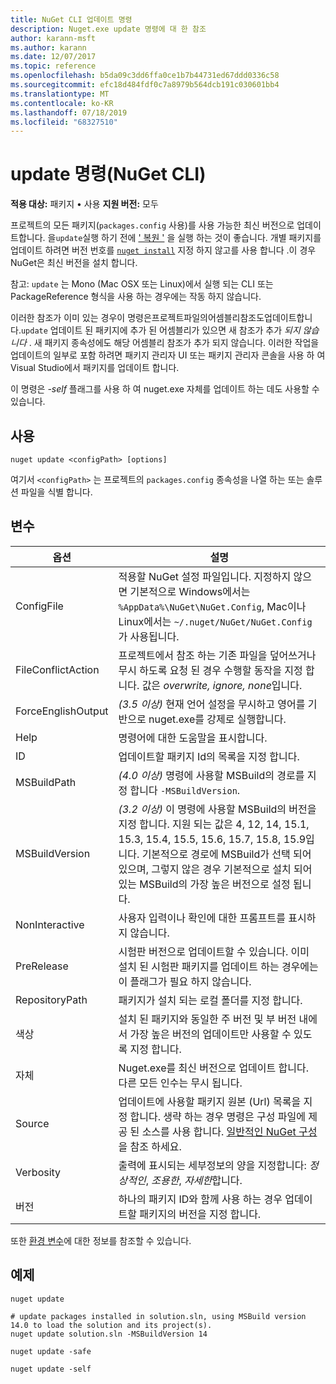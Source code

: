 ```yaml
---
title: NuGet CLI 업데이트 명령
description: Nuget.exe update 명령에 대 한 참조
author: karann-msft
ms.author: karann
ms.date: 12/07/2017
ms.topic: reference
ms.openlocfilehash: b5da09c3dd6ffa0ce1b7b44731ed67ddd0336c58
ms.sourcegitcommit: efc18d484fdf0c7a8979b564dcb191c030601bb4
ms.translationtype: MT
ms.contentlocale: ko-KR
ms.lasthandoff: 07/18/2019
ms.locfileid: "68327510"
---
```

# <a name="update-command-nuget-cli"></a>update 명령(NuGet CLI)

**적용 대상:** 패키지 &bullet; 사용 **지원 버전:** 모두

프로젝트의 모든 패키지(`packages.config` 사용)를 사용 가능한 최신 버전으로 업데이트합니다. 을`update`실행 하기 전에 [' 복원 '](cli-ref-restore.md) 을 실행 하는 것이 좋습니다. 개별 패키지를 업데이트 하려면 버전 번호를 [`nuget install`](cli-ref-install.md) 지정 하지 않고를 사용 합니다 .이 경우 NuGet은 최신 버전을 설치 합니다.

참고: `update` 는 Mono (Mac OSX 또는 Linux)에서 실행 되는 CLI 또는 PackageReference 형식을 사용 하는 경우에는 작동 하지 않습니다.

이러한 참조가 이미 있는 경우이 명령은프로젝트파일의어셈블리참조도업데이트합니다.`update` 업데이트 된 패키지에 추가 된 어셈블리가 있으면 새 참조가 추가 *되지 않습니다* . 새 패키지 종속성에도 해당 어셈블리 참조가 추가 되지 않습니다. 이러한 작업을 업데이트의 일부로 포함 하려면 패키지 관리자 UI 또는 패키지 관리자 콘솔을 사용 하 여 Visual Studio에서 패키지를 업데이트 합니다.

이 명령은 *-self* 플래그를 사용 하 여 nuget.exe 자체를 업데이트 하는 데도 사용할 수 있습니다.

## <a name="usage"></a>사용

```cli
nuget update <configPath> [options]
```

여기서 `<configPath>` 는 프로젝트의 `packages.config` 종속성을 나열 하는 또는 솔루션 파일을 식별 합니다.

## <a name="options"></a>변수

| 옵션 | 설명 |
| --- | --- |
| ConfigFile | 적용할 NuGet 설정 파일입니다. 지정하지 않으면 기본적으로 Windows에서는 `%AppData%\NuGet\NuGet.Config`, Mac이나 Linux에서는 `~/.nuget/NuGet/NuGet.Config`가 사용됩니다.|
| FileConflictAction | 프로젝트에서 참조 하는 기존 파일을 덮어쓰거나 무시 하도록 요청 된 경우 수행할 동작을 지정 합니다. 값은 *overwrite, ignore, none*입니다. |
| ForceEnglishOutput | *(3.5 이상)*  현재 언어 설정을 무시하고 영어를 기반으로 nuget.exe를 강제로 실행합니다. |
| Help | 명령어에 대한 도움말을 표시합니다. |
| ID | 업데이트할 패키지 Id의 목록을 지정 합니다. |
| MSBuildPath | *(4.0 이상)* 명령에 사용할 MSBuild의 경로를 지정 합니다 `-MSBuildVersion`. |
| MSBuildVersion | *(3.2 이상)* 이 명령에 사용할 MSBuild의 버전을 지정 합니다. 지원 되는 값은 4, 12, 14, 15.1, 15.3, 15.4, 15.5, 15.6, 15.7, 15.8, 15.9입니다. 기본적으로 경로에 MSBuild가 선택 되어 있으며, 그렇지 않은 경우 기본적으로 설치 되어 있는 MSBuild의 가장 높은 버전으로 설정 됩니다. |
| NonInteractive | 사용자 입력이나 확인에 대한 프롬프트를 표시하지 않습니다. |
| PreRelease | 시험판 버전으로 업데이트할 수 있습니다. 이미 설치 된 시험판 패키지를 업데이트 하는 경우에는이 플래그가 필요 하지 않습니다. |
| RepositoryPath | 패키지가 설치 되는 로컬 폴더를 지정 합니다. |
| 색상 | 설치 된 패키지와 동일한 주 버전 및 부 버전 내에서 가장 높은 버전의 업데이트만 사용할 수 있도록 지정 합니다. |
| 자체 | Nuget.exe를 최신 버전으로 업데이트 합니다. 다른 모든 인수는 무시 됩니다. |
| Source | 업데이트에 사용할 패키지 원본 (Url) 목록을 지정 합니다. 생략 하는 경우 명령은 구성 파일에 제공 된 소스를 사용 합니다. [일반적인 NuGet 구성](../../consume-packages/configuring-nuget-behavior.md)을 참조 하세요. |
| Verbosity | 출력에 표시되는 세부정보의 양을 지정합니다: *정상적인*, *조용한*, *자세한*합니다. |
| 버전 | 하나의 패키지 ID와 함께 사용 하는 경우 업데이트할 패키지의 버전을 지정 합니다. |

또한 [환경 변수](cli-ref-environment-variables.md)에 대한 정보를 참조할 수 있습니다.

## <a name="examples"></a>예제

```cli
nuget update

# update packages installed in solution.sln, using MSBuild version 14.0 to load the solution and its project(s).
nuget update solution.sln -MSBuildVersion 14

nuget update -safe

nuget update -self
```
